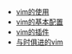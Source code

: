 - [vim的使用](工具篇/vim/vim的使用.md)
- [vim的基本配置](工具篇/vim/vim配置.md)
- [vim的插件](工具篇/vim/vim插件.md)
- [与时俱进的vim](工具篇/vim/与时俱进的vim.md)

